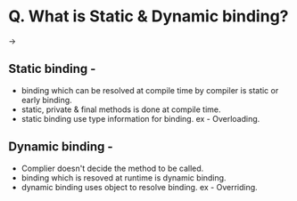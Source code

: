 # Q. What is Static & Dynamic binding?
->
   ## Static binding -
   - binding which can be resolved at compile time by compiler is static or early binding.
   - static, private & final methods is done at compile time.
   - static binding use type information for binding.
   ex - Overloading.
   
   ## Dynamic binding - 
   - Complier doesn't decide the method to be called.
   - binding which is resoved at runtime is dynamic binding.
   - dynamic binding uses object to resolve binding.
   ex - Overriding.
